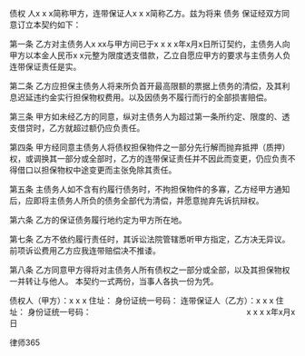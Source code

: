 
 
债权
人x x x简称甲方，连带保证人x x x简称乙方。兹为将来
债务
保证经双方同意订立本契约如下： 
 
 
 第一条 乙方对主债务人x xx与甲方间已于x x x x年x月x日所订契约，主债务人向甲方以本金人民币x x元整为限度透支借款，乙立自愿应甲方的要求与主债务人负连带保证责任是实。
 
  
 第二条 乙方应担保主债务人将来所负首开最高限额的票据上债务的清偿，及其利息迟延违约金实行担保物权费用。以及因债务不履行而行的全部损害赔偿。 
 
 
 第三条 甲方如未经乙方的同意，纵对主债务人为超过第一条所约定、限度的、透支借贷时，乙方就超过额仍应负责任。 
 
 
 第四条 甲方经同意主债务人将债权担保物件之一部分先行解而抛弃抵押（质押）权，或调换其一部分或全部时，乙方的连带保证责任并不因此而变更，仍应负责不得借口以担保物权中途变更而主张免除其责任。 
 
 
 第五条 主债务人如不含有约履行债务时，不拘担保物件的多寡，乙方经甲方通知后，应即将主债务人所负的债务全部代为清偿，并愿意抛弃先诉抗辩权。 
 
 
 第六条 乙方的保证债务履行地约定为甲方所在地。 
 
 第七条 乙方不依约履行责任时，其诉讼法院管辖悉听甲方指定，乙方决无异议。 
 前项诉讼费用乙方应我连带赔偿决不推诿。 
 
 第八条 乙方同意甲方得将对主债务人所有债权之一部分或全部，以及其担保物权一并转让与他人。 
 本契约一式两份，当事人各执一份为凭。 
 
 
 债权人（甲方）：x x x 
 住址： 
 身份证统一号码： 
 连带保证人（乙方）：x x x 
 住址： 
 身份证统一号码： 
 　　　　　　　　　　　　　　　　　　　 x x x x年x月x日　




 
律师365






 


 

 
 
 
 
 
  


  
 

  


  


  
 
 
 
 

